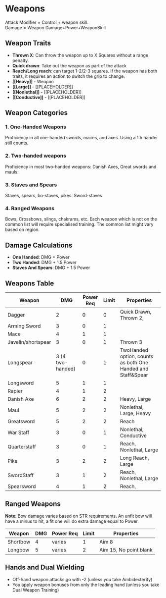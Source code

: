 # Weapons

Attack Modifier = Control + weapon skill.  
Damage = Weapon Damage+Power+WeaponSkill 
## Weapon Traits
- **Thrown X**: Can throw the weapon up to X Squares without a range penalty.
- **Quick drawn**: Take out the weapon as part of the attack
- **Reach/Long reach**: can target 1-2/2-3 squares. If the weapon has both traits, it requires an action to switch the grip to change.
- **[[Heavy]]** - Weapon 
- **[[Large]]** - [[PLACEHOLDER]]
- **[[Nonlethal]]** - [[PLACEHOLDER]]
- **[[Conductive]]** - [[PLACEHOLDER]]

## Weapon Categories

### 1. One-Handed Weapons
Proficiency in all one-handed swords, maces, and axes.
Using a 1.5 hander still counts.

### 2. Two-handed weapons
Proficiency in most two-handed weapons: Danish Axes, Great swords and mauls.

### 3. Staves and Spears
Staves, spears, bo-staves, pikes. Sword-staves

### 4. Ranged Weapons
Bows, Crossbows, slings, chakrams, etc.
Each weapon which is not on the common list will require specialised training.
The common list might vary based on region.

## Damage Calculations
- **One Handed**: DMG + Power
- **Two Handed**: DMG + 1.5 Power  
- **Staves And Spears**: DMG + 1.5 Power

## Weapons Table

| Weapon             | DMG              | Power Req | Limit | Properties                                                  |
| ------------------ | ---------------- | --------- | ----- | ----------------------------------------------------------- |
| Dagger             | 2                | 0         | 0     | Quick Drawn, Thrown 2,                                      |
| Arming Sword       | 3                | 0         | 1     |                                                             |
| Mace               | 4                | 1         | 1     |                                                             |
| Javelin/shortspear | 3                | 0         | 1     | Thrown 3                                                    |
| Longspear          | 3 (4 two-handed) | 0         | 1     | TwoHanded option, counts as both One Handed and Staff&Spear |
| Longsword          | 5                | 1         | 1     |                                                             |
| Rapier             | 4                | 1         | 2     |                                                             |
| Danish Axe         | 6                | 2         | 2     | Heavy, Large                                                |
| Maul               | 5                | 2         | 2     | Nonlethal, Large, Heavy                                     |
| Greatsword         | 5                | 2         | 2     | Reach                                                       |
| War Staff          | 3                | 0         | 1     | Nonlethal, Conductive                                       |
| Quarterstaff       | 3                | 0         | 1     | Reach, Nonlethal, Large                                     |
| Pike               | 3                | 2         | 2     | Long Reach, Large                                           |
| SwordStaff         | 3                | 1         | 2     | Reach, Nonlethal, Large                                     |
| Spearsword         | 4                | 1         | 2     | Reach,                                                      |

## Ranged Weapons

**Note**: Bow damage varies based on STR requirements. An unfit bow will have a minus to hit, a fit one will do extra damage equal to Power.

| Weapon | DMG | Power Req | Limit | Properties |
|---|---|---|---|---|
| Shortbow | 4 | varies | 1 | Aim 8 |
| Longbow | 5 | varies | 2 | Aim 15, No point blank |

## Hands and Dual Wielding
- Off-hand weapon attacks go with -2 (unless you take Ambidexterity)
- You apply weapon bonuses from only the leading hand (unless you take Dual Weapon Training)